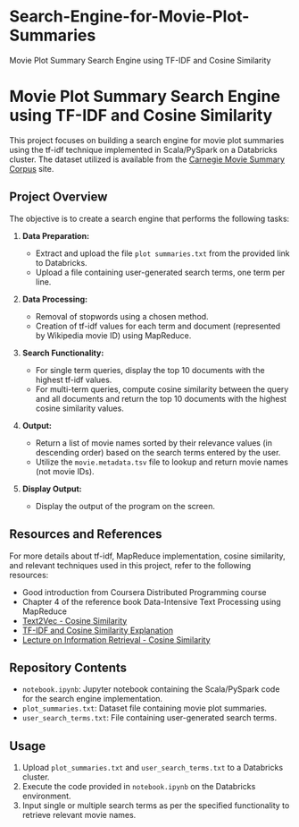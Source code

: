 # Search-Engine-for-Movie-Plot-Summaries
Movie Plot Summary Search Engine using TF-IDF and Cosine Similarity
# Movie Plot Summary Search Engine using TF-IDF and Cosine Similarity

This project focuses on building a search engine for movie plot summaries using the tf-idf technique implemented in Scala/PySpark on a Databricks cluster. The dataset utilized is available from the [Carnegie Movie Summary Corpus](http://www.cs.cmu.edu/~ark/personas/data/MovieSummaries.tar.gz) site.

## Project Overview

The objective is to create a search engine that performs the following tasks:

1. **Data Preparation:**
   - Extract and upload the file `plot summaries.txt` from the provided link to Databricks.
   - Upload a file containing user-generated search terms, one term per line.

2. **Data Processing:**
   - Removal of stopwords using a chosen method.
   - Creation of tf-idf values for each term and document (represented by Wikipedia movie ID) using MapReduce.

3. **Search Functionality:**
   - For single term queries, display the top 10 documents with the highest tf-idf values.
   - For multi-term queries, compute cosine similarity between the query and all documents and return the top 10 documents with the highest cosine similarity values.

4. **Output:**
   - Return a list of movie names sorted by their relevance values (in descending order) based on the search terms entered by the user.
   - Utilize the `movie.metadata.tsv` file to lookup and return movie names (not movie IDs).

5. **Display Output:**
   - Display the output of the program on the screen.

## Resources and References

For more details about tf-idf, MapReduce implementation, cosine similarity, and relevant techniques used in this project, refer to the following resources:

- Good introduction from Coursera Distributed Programming course
- Chapter 4 of the reference book Data-Intensive Text Processing using MapReduce
- [Text2Vec - Cosine Similarity](http://text2vec.org/similarity.html)
- [TF-IDF and Cosine Similarity Explanation](https://janav.wordpress.com/2013/10/27/tf-idf-and-cosine-similarity/)
- [Lecture on Information Retrieval - Cosine Similarity](https://courses.cs.washington.edu/courses/cse573/12sp/lectures/17-ir.pdf)

## Repository Contents

- `notebook.ipynb`: Jupyter notebook containing the Scala/PySpark code for the search engine implementation.
- `plot_summaries.txt`: Dataset file containing movie plot summaries.
- `user_search_terms.txt`: File containing user-generated search terms.

## Usage

1. Upload `plot_summaries.txt` and `user_search_terms.txt` to a Databricks cluster.
2. Execute the code provided in `notebook.ipynb` on the Databricks environment.
3. Input single or multiple search terms as per the specified functionality to retrieve relevant movie names.